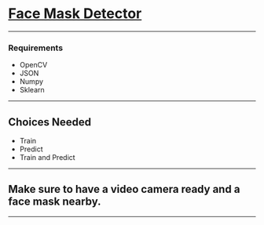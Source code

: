 # [Face Mask Detector](https://github.com/Sabyasachi-Seal/FaceMaskDetector/)

<hr>

### Requirements
- OpenCV
- JSON
- Numpy
- Sklearn

<hr>

## Choices Needed
- Train
- Predict
- Train and Predict

<hr>

## Make sure to have a video camera ready and a face mask nearby.

<hr>

